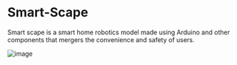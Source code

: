 # Smart-Scape
 Smart scape is a smart home robotics model made using Arduino and other components that mergers the convenience and safety of users.

 ![image](https://github.com/shihabmuhtasim/Smart-Scape/assets/92597456/386f8bc7-5088-4624-a8ae-92c1f4a61dc0)

